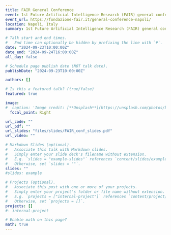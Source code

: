 ```yaml
---
title: FAIR General Conference
event: 1st Future Artificial Intelligence Research (FAIR) general conference
event_url: https://fondazione-fair.it/general-conference-napoli/
location: Napoli, Italy
summary: 1st Future Artificial Intelligence Research (FAIR) general conference

# Talk start and end times.
#   End time can optionally be hidden by prefixing the line with `#`.
date: "2024-09-23T10:00:00Z"
date_end: "2024-09-24T16:00:00Z"
all_day: false

# Schedule page publish date (NOT talk date).
publishDate: "2024-09-23T10:00:00Z"

authors: []

# Is this a featured talk? (true/false)
featured: true

image:
#  caption: 'Image credit: [**Unsplash**](https://unsplash.com/photos/bzdhc5b3Bxs)'
  focal_point: Right

url_code: ""
url_pdf: ""
url_slides: "files/slides/FAIR_conf_slides.pdf"
url_video: ""

# Markdown Slides (optional).
#   Associate this talk with Markdown slides.
#   Simply enter your slide deck's filename without extension.
#   E.g. `slides = "example-slides"` references `content/slides/example-slides.md`.
#   Otherwise, set `slides = ""`.
slides: ""
#slides: example

# Projects (optional).
#   Associate this post with one or more of your projects.
#   Simply enter your project's folder or file name without extension.
#   E.g. `projects = ["internal-project"]` references `content/project/deep-learning/index.md`.
#   Otherwise, set `projects = []`.
projects: []
#- internal-project

# Enable math on this page?
math: true
---
```

